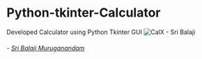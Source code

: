# Python-tkinter-Calculator
Developed Calculator using Python Tkinter GUI
![CalX - Sri Balaji](https://i.imgur.com/tVrTZCN.png)
###### - [Sri Balaji Muruganandam](https://www.linkedin.com/in/isribalaji/)

